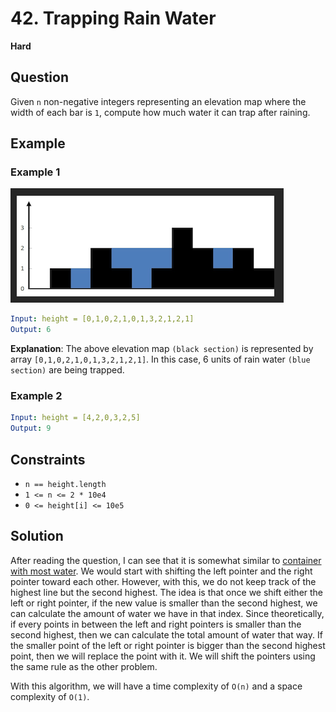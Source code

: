 # 42. Trapping Rain Water
**Hard**

## Question
Given `n` non-negative integers representing an elevation map where the width of each bar is `1`, compute how much water it can trap after raining.

## Example
### Example 1
![Example 1](./Example1.png)
```yaml
Input: height = [0,1,0,2,1,0,1,3,2,1,2,1]
Output: 6
```
**Explanation**: The above elevation map `(black section)` is represented by array `[0,1,0,2,1,0,1,3,2,1,2,1]`. In this case, 6 units of rain water `(blue section)` are being trapped.

### Example 2
```yaml
Input: height = [4,2,0,3,2,5]
Output: 9
```

## Constraints
- `n == height.length`
- `1 <= n <= 2 * 10e4`
- `0 <= height[i] <= 10e5`

## Solution
After reading the question, I can see that it is somewhat similar to [container with most water](../container_with_most_water/README.md). We would start with shifting the left pointer and the right pointer toward each other. However, with this, we do not keep track of the highest line but the second highest. The idea is that once we shift either the left or right pointer, if the new value is smaller than the second highest, we can calculate the amount of water we have in that index. Since theoretically, if every points in between the left and right pointers is smaller than the second highest, then we can calculate the total amount of water that way. If the smaller point of the left or right pointer is bigger than the second highest point, then we will replace the point with it. We will shift the pointers using the same rule as the other problem.

With this algorithm, we will have a time complexity of `O(n)` and a space complexity of `O(1)`.
